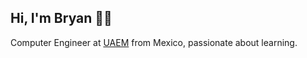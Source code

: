 <h2><Strong>Hi, I'm Bryan 🤙🏾 </Strong></h2>
<p>
Computer Engineer at <a href="https://www.uaemex.mx/">UAEM</a> from Mexico, passionate about learning.
</p>  
<!--
**bryanUziel/bryanUziel** is a ✨ _special_ ✨ repository because its `README.md` (this file) appears on your GitHub profile.

Here are some ideas to get you started:

- 🔭 I’m currently working on ...
- 🌱 I’m currently learning ...
- 👯 I’m looking to collaborate on ...
- 🤔 I’m looking for help with ...
- 💬 Ask me about ...
- 📫 How to reach me: ...
- 😄 Pronouns: ...
- ⚡ Fun fact: ...
-->
